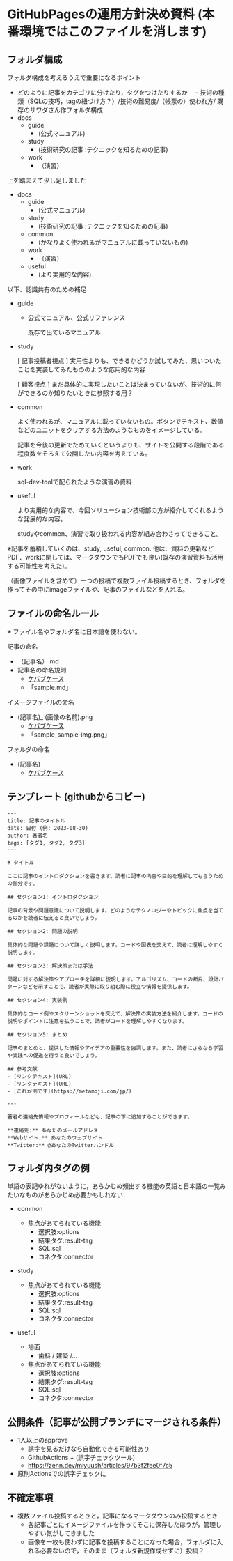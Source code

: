 # GitHubPagesの運用方針決め資料 (本番環境ではこのファイルを消します)

## フォルダ構成
フォルダ構成を考えるうえで重要になるポイント
- どのように記事をカテゴリに分けたり，タグをつけたりするか
　- 技術の種類（SQLの技巧，tagの紐づけ方？）/技術の難易度/（帳票の）使われ方/ 
既存のサワダさん作フォルダ構成
- docs
    - guide
        - (公式マニュアル)
    - study
        - (技術研究の記事 :テクニックを知るための記事)
    - work
        - （演習）

上を踏まえて少し足しました
- docs
    - guide
        - (公式マニュアル)
    - study
        - (技術研究の記事 :テクニックを知るための記事)
    - common
        - (かなりよく使われるがマニュアルに載っていないもの)    
    - work
        - （演習）
    - useful
        - (より実用的な内容)

以下、認識共有のための補足
- guide
  - 公式マニュアル、公式リファレンス

    既存で出ているマニュアル
- study

    [ 記事投稿者視点 ]
    実用性よりも、できるかどうか試してみた、思いついたことを実装してみたもののような応用的な内容

    [ 顧客視点 ]
    まだ具体的に実現したいことは決まっていないが、技術的に何ができるのか知りたいときに参照する用？
- common

    よく使われるが、マニュアルに載っていないもの。ボタンでテキスト、数値などのユニットをクリアする方法のようなものをイメージしている。

    記事を今後の更新でためていくというよりも、サイトを公開する段階である程度数をそろえて公開したい内容を考えている。
- work

    sql-dev-toolで配られたような演習の資料
- useful

    より実用的な内容で、今回ソリューション技術部の方が紹介してくれるような発展的な内容。

    studyやcommon、演習で取り扱われる内容が組み合わさってできること。

※記事を蓄積していくのは、study, useful, common. 他は、資料の更新などPDF．workに関しては、マークダウンでもPDFでも良い(既存の演習資料も活用する可能性を考えた)。

（画像ファイルを含めて）一つの投稿で複数ファイル投稿するとき、フォルダを作ってその中にimageファイルや、記事のファイルなどを入れる。

## ファイルの命名ルール
※ ファイル名やフォルダ名に日本語を使わない。

記事の命名
 - （記事名）.md
 - 記事名の命名規則
    - [ケバブケース](https://qiita.com/ybiquitous/items/75288bacb596a82a2805)
    - 「sample.md」

イメージファイルの命名
 - (記事名)_ (画像の名前).png
    - [ケバブケース](https://qiita.com/ybiquitous/items/75288bacb596a82a2805)
    - 「sample_sample-img.png」

フォルダの命名
 - (記事名)
    - [ケバブケース](https://qiita.com/ybiquitous/items/75288bacb596a82a2805)

## テンプレート (githubからコピー)
    ---
    title: 記事のタイトル
    date: 日付 (例: 2023-08-30)
    author: 著者名
    tags: [タグ1, タグ2, タグ3]
    ---

    # タイトル

    ここに記事のイントロダクションを書きます。読者に記事の内容や目的を理解してもらうための部分です。

    ## セクション1: イントロダクション

    記事の背景や問題意識について説明します。どのようなテクノロジーやトピックに焦点を当てるのかを読者に伝えると良いでしょう。

    ## セクション2: 問題の説明

    具体的な問題や課題について詳しく説明します。コードや図表を交えて、読者に理解しやすく説明します。

    ## セクション3: 解決策または手法

    問題に対する解決策やアプローチを詳細に説明します。アルゴリズム、コードの断片、設計パターンなどを示すことで、読者が実際に取り組む際に役立つ情報を提供します。

    ## セクション4: 実装例

    具体的なコード例やスクリーンショットを交えて、解決策の実装方法を紹介します。コードの説明やポイントに注意を払うことで、読者がコードを理解しやすくなります。

    ## セクション5: まとめ

    記事のまとめと、提供した情報やアイデアの重要性を強調します。また、読者にさらなる学習や実践への促進を行うと良いでしょう。

    ## 参考文献
    - [リンクテキスト](URL)
    - [リンクテキスト](URL)
    - [これが例です](https://metamoji.com/jp/)

    ---

    著者の連絡先情報やプロフィールなども、記事の下に追加することができます。

    **連絡先:** あなたのメールアドレス
    **Webサイト:** あなたのウェブサイト
    **Twitter:** @あなたのTwitterハンドル

## フォルダ内タグの例

単語の表記ゆれがないように，あらかじめ頻出する機能の英語と日本語の一覧みたいなものがあらかじめ必要かもしれない．
- common
    - 焦点があてられている機能
        - 選択肢:options
        - 結果タグ:result-tag
        - SQL:sql
        - コネクタ:connector

- study
    - 焦点があてられている機能
        - 選択肢:options
        - 結果タグ:result-tag
        - SQL:sql
        - コネクタ:connector

- useful
    - 場面
        - 歯科 / 建築 /...
    - 焦点があてられている機能
        - 選択肢:options
        - 結果タグ:result-tag
        - SQL:sql
        - コネクタ:connector


## 公開条件（記事が公開ブランチにマージされる条件）
- 1人以上のapprove
    - 誤字を見るだけなら自動化できる可能性あり
    - GithubActions + (誤字チェックツール)
    - https://zenn.dev/miyuush/articles/97b3f2fee0f7c5
- 原則Actionsでの誤字チェックに

## 不確定事項
- 複数ファイル投稿するときと，記事になるマークダウンのみ投稿するとき
    - 各記事ごとにイメージファイルを作ってそこに保存したほうが，管理しやすい気がしてきました
    - 画像を一枚も使わずに記事を投稿することになった場合，フォルダに入れる必要ないので，そのまま（フォルダ新規作成せずに）投稿？
     

 